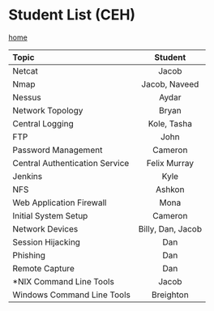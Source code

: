 # Student List (CEH)

[home](../README.md)

| Topic                             | Student               | 
| :---                              |    :----:             |
| Netcat                            |   Jacob               |                     
| Nmap                              |   Jacob, Naveed       |                     
| Nessus                            |   Aydar               |                     
| Network Topology                  |   Bryan               |                     
| Central Logging                   |   Kole, Tasha         |                     
| FTP                               |   John                |                     
| Password Management               |   Cameron             |                     
| Central Authentication Service    |   Felix Murray        |                     
| Jenkins                           |   Kyle                |                     
| NFS                               |   Ashkon              |                     
| Web Application Firewall          |   Mona                |                     
| Initial System Setup              |   Cameron             |                     
| Network Devices                   |   Billy, Dan, Jacob   |                     
| Session Hijacking                 |   Dan                 |                     
| Phishing                          |   Dan                 |                   
| Remote Capture                    |   Dan                 |
| *NIX Command Line Tools           |   Jacob               |
| Windows Command Line Tools        |   Breighton           |


